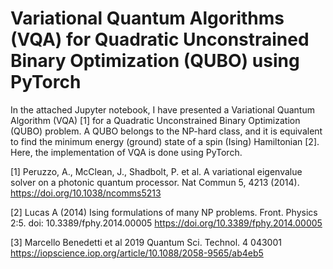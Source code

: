 # Variational Quantum Algorithms (VQA) for Quadratic Unconstrained Binary Optimization (QUBO) using PyTorch

In the attached Jupyter notebook, I have presented a Variational Quantum Algorithm (VQA) [1] for a Quadratic Unconstrained Binary Optimization (QUBO) problem. A QUBO belongs to the NP-hard class, and it is equivalent to find the minimum energy (ground) state of a spin (Ising) Hamiltonian [2]. Here, the implementation of VQA is done using PyTorch.




[1] Peruzzo, A., McClean, J., Shadbolt, P. et al. A variational eigenvalue solver on a photonic quantum processor. Nat Commun 5, 4213 (2014). https://doi.org/10.1038/ncomms5213

[2] Lucas A (2014) Ising formulations of many NP problems. Front. Physics 2:5. doi: 10.3389/fphy.2014.00005 https://doi.org/10.3389/fphy.2014.00005

[3] Marcello Benedetti et al 2019 Quantum Sci. Technol. 4 043001 https://iopscience.iop.org/article/10.1088/2058-9565/ab4eb5
